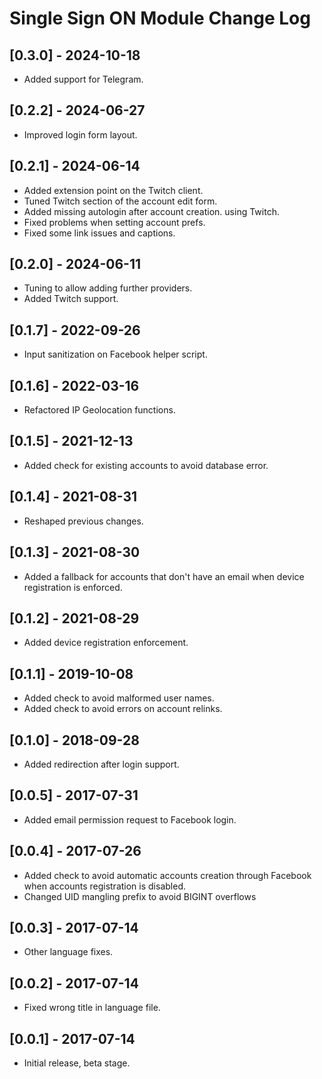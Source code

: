 
# Single Sign ON Module Change Log

## [0.3.0] - 2024-10-18

- Added support for Telegram.

## [0.2.2] - 2024-06-27

- Improved login form layout.

## [0.2.1] - 2024-06-14

- Added extension point on the Twitch client.
- Tuned Twitch section of the account edit form.
- Added missing autologin after account creation. using Twitch.
- Fixed problems when setting account prefs.
- Fixed some link issues and captions.

## [0.2.0] - 2024-06-11

- Tuning to allow adding further providers.
- Added Twitch support.

## [0.1.7] - 2022-09-26

- Input sanitization on Facebook helper script.

## [0.1.6] - 2022-03-16

- Refactored IP Geolocation functions.

## [0.1.5] - 2021-12-13

- Added check for existing accounts to avoid database error.

## [0.1.4] - 2021-08-31

- Reshaped previous changes.

## [0.1.3] - 2021-08-30

- Added a fallback for accounts that don't have an email when device registration is enforced.

## [0.1.2] - 2021-08-29

- Added device registration enforcement.

## [0.1.1] - 2019-10-08

- Added check to avoid malformed user names.
- Added check to avoid errors on account relinks.

## [0.1.0] - 2018-09-28

- Added redirection after login support.

## [0.0.5] - 2017-07-31

- Added email permission request to Facebook login.

## [0.0.4] - 2017-07-26

- Added check to avoid automatic accounts creation through Facebook when accounts registration is disabled.
- Changed UID mangling prefix to avoid BIGINT overflows

## [0.0.3] - 2017-07-14

- Other language fixes.

## [0.0.2] - 2017-07-14

- Fixed wrong title in language file.

## [0.0.1] - 2017-07-14

- Initial release, beta stage.
